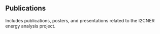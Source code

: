 ## Publications

Includes publications, posters, and presentations related to the I2CNER energy analysis project.


